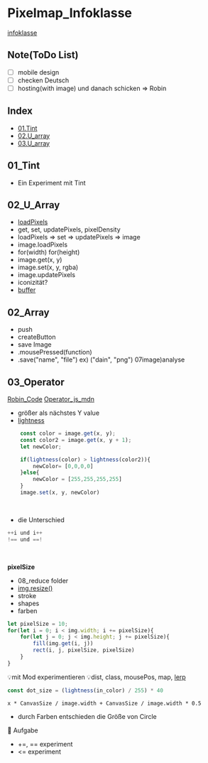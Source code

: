 # Pixelmap_Infoklasse
[infoklasse](https://github.com/infoklasse/image-analysis)


## Note(ToDo List)
- [ ] mobile design
- [ ] checken Deutsch 
- [ ] hosting(with image) und danach schicken => Robin

## Index
- [01.Tint](#01_Tint)
- [02.U_array](#02_U_Array)
- [03.U_array](#03_Operator)


## 01_Tint
- Ein Experiment mit Tint


## 02_U_Array
- [loadPixels](https://p5js.org/reference/#/p5/loadPixels)
- get, set, updatePixels, pixelDensity
- loadPixels => set => updatePixels => image
- image.loadPixels
- for(width) for(height)
- image.get(x, y)
- image.set(x, y, rgba)
- image.updatePixels
- iconizität?
- [buffer](https://appdividend.com/2019/03/26/javascript-arraybuffer-example-arraybuffer-object-tutorial/)


## 02_Array
- push
- createButton
- save Image
- .mousePressed(function)
- .save("name", "file") ex) ("dain", "png")
07image)analyse


## 03_Operator
[Robin_Code](https://github.com/infoklasse/pixelmaps-pixeldata)
[Operator_js_mdn](https://developer.mozilla.org/en-US/docs/Web/JavaScript/Reference/Operators)
- größer als nächstes Y value
- [lightness](https://p5js.org/reference/#/p5/lightness)
```javascript
    const color = image.get(x, y);
    const color2 = image.get(x, y + 1);
    let newColor;

    if(lightness(color) > lightness(color2)){
        newColor= [0,0,0,0]
    }else{
        newColor = [255,255,255,255]
    }
    image.set(x, y, newColor)
```
<br />

- die Unterschied

```javascript
++i und i++
!== und ==!
```

<br>

<strong>pixelSize</strong>

- 08_reduce folder
- [img.resize()](https://p5js.org/reference/#/p5.Image/resize)
- stroke
- shapes
- farben

```javascript
let pixelSize = 10;
for(let i = 0; i < img.width; i += pixelSize){
    for(let j = 0; j < img.height; j += pixelSize){
        fill(img.get(i, j))
        rect(i, j, pixelSize, pixelSize)
    }
}
```
💡mit Mod experimentieren
💡dist, class, mousePos, map, [lerp](https://p5js.org/reference/#/p5.Vector/lerp)


```javascript
const dot_size = (lightness(in_color) / 255) * 40
```


```javascipt
x * CanvasSize / image.width + CanvasSize / image.width * 0.5
```
- durch Farben entschieden die Größe von Circle


🐲 Aufgabe

- +=, == experiment
- <= experiment
